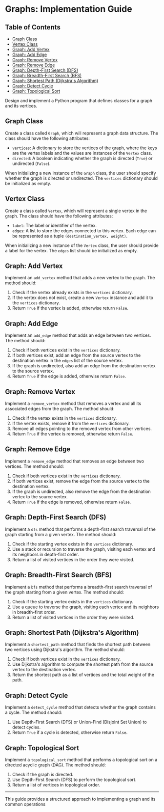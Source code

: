 # Graphs: Implementation Guide

## Table of Contents

* [Graph Class](#graph-class)
* [Vertex Class](#vertex-class)
* [Graph: Add Vertex](#graph-add-vertex)
* [Graph: Add Edge](#graph-add-edge)
* [Graph: Remove Vertex](#graph-remove-vertex)
* [Graph: Remove Edge](#graph-remove-edge)
* [Graph: Depth-First Search (DFS)](#graph-depth-first-search)
* [Graph: Breadth-First Search (BFS)](#graph-breadth-first-search)
* [Graph: Shortest Path (Dijkstra's Algorithm)](#graph-shortest-path-dijkstra)
* [Graph: Detect Cycle](#graph-detect-cycle)
* [Graph: Topological Sort](#graph-topological-sort)

Design and implement a Python program that defines classes for a graph and its vertices.

## Graph Class <a name="graph-class"></a>

Create a class called `Graph`, which will represent a graph data structure. The class should have the following attributes:

*   `vertices`: A dictionary to store the vertices of the graph, where the keys are the vertex labels and the values are instances of the `Vertex` class.
*   `directed`: A boolean indicating whether the graph is directed (`True`) or undirected (`False`).

When initializing a new instance of the `Graph` class, the user should specify whether the graph is directed or undirected. The `vertices` dictionary should be initialized as empty.

## Vertex Class <a name="vertex-class"></a>

Create a class called `Vertex`, which will represent a single vertex in the graph. The class should have the following attributes:

*   `label`: The label or identifier of the vertex.
*   `edges`: A list to store the edges connected to this vertex. Each edge can be represented as a tuple `(destination_vertex, weight)`.

When initializing a new instance of the `Vertex` class, the user should provide a label for the vertex. The `edges` list should be initialized as empty.

## Graph: Add Vertex <a name="graph-add-vertex"></a>

Implement an `add_vertex` method that adds a new vertex to the graph. The method should:

1.  Check if the vertex already exists in the `vertices` dictionary.
2.  If the vertex does not exist, create a new `Vertex` instance and add it to the `vertices` dictionary.
3.  Return `True` if the vertex is added, otherwise return `False`.

## Graph: Add Edge <a name="graph-add-edge"></a>

Implement an `add_edge` method that adds an edge between two vertices. The method should:

1.  Check if both vertices exist in the `vertices` dictionary.
2.  If both vertices exist, add an edge from the source vertex to the destination vertex in the `edges` list of the source vertex.
3.  If the graph is undirected, also add an edge from the destination vertex to the source vertex.
4.  Return `True` if the edge is added, otherwise return `False`.

## Graph: Remove Vertex <a name="graph-remove-vertex"></a>

Implement a `remove_vertex` method that removes a vertex and all its associated edges from the graph. The method should:

1.  Check if the vertex exists in the `vertices` dictionary.
2.  If the vertex exists, remove it from the `vertices` dictionary.
3.  Remove all edges pointing to the removed vertex from other vertices.
4.  Return `True` if the vertex is removed, otherwise return `False`.

## Graph: Remove Edge <a name="graph-remove-edge"></a>

Implement a `remove_edge` method that removes an edge between two vertices. The method should:

1.  Check if both vertices exist in the `vertices` dictionary.
2.  If both vertices exist, remove the edge from the source vertex to the destination vertex.
3.  If the graph is undirected, also remove the edge from the destination vertex to the source vertex.
4.  Return `True` if the edge is removed, otherwise return `False`.

## Graph: Depth-First Search (DFS) <a name="graph-depth-first-search"></a>

Implement a `dfs` method that performs a depth-first search traversal of the graph starting from a given vertex. The method should:

1.  Check if the starting vertex exists in the `vertices` dictionary.
2.  Use a stack or recursion to traverse the graph, visiting each vertex and its neighbors in depth-first order.
3.  Return a list of visited vertices in the order they were visited.

## Graph: Breadth-First Search (BFS) <a name="graph-breadth-first-search"></a>

Implement a `bfs` method that performs a breadth-first search traversal of the graph starting from a given vertex. The method should:

1.  Check if the starting vertex exists in the `vertices` dictionary.
2.  Use a queue to traverse the graph, visiting each vertex and its neighbors in breadth-first order.
3.  Return a list of visited vertices in the order they were visited.

## Graph: Shortest Path (Dijkstra's Algorithm) <a name="graph-shortest-path-dijkstra"></a>

Implement a `shortest_path` method that finds the shortest path between two vertices using Dijkstra's algorithm. The method should:

1.  Check if both vertices exist in the `vertices` dictionary.
2.  Use Dijkstra's algorithm to compute the shortest path from the source vertex to the destination vertex.
3.  Return the shortest path as a list of vertices and the total weight of the path.

## Graph: Detect Cycle <a name="graph-detect-cycle"></a>

Implement a `detect_cycle` method that detects whether the graph contains a cycle. The method should:

1.  Use Depth-First Search (DFS) or Union-Find (Disjoint Set Union) to detect cycles.
2.  Return `True` if a cycle is detected, otherwise return `False`.

## Graph: Topological Sort <a name="graph-topological-sort"></a>

Implement a `topological_sort` method that performs a topological sort on a directed acyclic graph (DAG). The method should:

1.  Check if the graph is directed.
2.  Use Depth-First Search (DFS) to perform the topological sort.
3.  Return a list of vertices in topological order.

---

This guide provides a structured approach to implementing a graph and its common operations